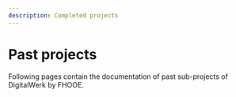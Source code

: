 ```yaml
---
description: Completed projects
---
```


# Past projects

Following pages contain the documentation of past sub-projects of DigitalWerk by FHOOE.
